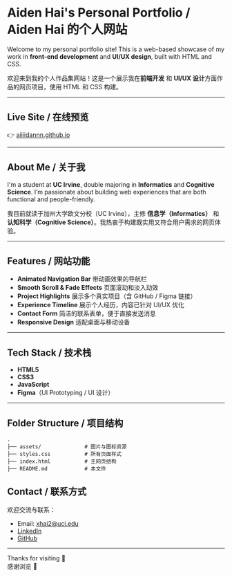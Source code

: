 # Aiden Hai's Personal Portfolio / Aiden Hai 的个人网站

Welcome to my personal portfolio site! This is a web-based showcase of my work in **front-end development** and **UI/UX design**, built with HTML and CSS.

欢迎来到我的个人作品集网站！这是一个展示我在**前端开发** 和 **UI/UX 设计**方面作品的网页项目，使用 HTML 和 CSS 构建。

---

## Live Site / 在线预览

👉 [aiiiidannn.github.io](https://aiiiidannn.github.io)

---

## About Me / 关于我

I'm a student at **UC Irvine**, double majoring in **Informatics** and **Cognitive Science**. I’m passionate about building web experiences that are both functional and people-friendly.

我目前就读于加州大学欧文分校（UC Irvine），主修 **信息学（Informatics）** 和 **认知科学（Cognitive Science）**。我热衷于构建既实用又符合用户需求的网页体验。

---

## Features / 网站功能

- **Animated Navigation Bar** 带动画效果的导航栏
- **Smooth Scroll & Fade Effects** 页面滚动和淡入动效
- **Project Highlights** 展示多个真实项目（含 GitHub / Figma 链接）
- **Experience Timeline** 展示个人经历，内容已针对 UI/UX 优化
- **Contact Form** 简洁的联系表单，便于直接发送消息
- **Responsive Design** 适配桌面与移动设备

---

## Tech Stack / 技术栈

- **HTML5**
- **CSS3**
- **JavaScript**
- **Figma**（UI Prototyping / UI 设计）

---

## Folder Structure / 项目结构

```
.
├── assets/              # 图片与图标资源
├── styles.css           # 所有页面样式
├── index.html           # 主网页结构
├── README.md            # 本文件
```

## Contact / 联系方式

欢迎交流与联系：

- Email: xhai2@uci.edu
- [LinkedIn](https://www.linkedin.com/in/aiden-hai-0b01282a9/)
- [GitHub](https://github.com/AiiiiDannn)

---

Thanks for visiting 💜  
感谢浏览 💜
